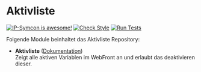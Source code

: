 # Aktivliste

[![IP-Symcon is awesome!](https://img.shields.io/badge/IP--Symcon-5.0-blue.svg)](https://www.symcon.de)
[![Check Style](https://github.com/symcon/Aktivliste/workflows/Check%20Style/badge.svg)](https://github.com/symcon/Aktivliste/actions)
[![Run Tests](https://github.com/symcon/Aktivliste/workflows/Run%20Tests/badge.svg)](https://github.com/symcon/Aktivliste/actions)

Folgende Module beinhaltet das Aktivliste Repository:

- __Aktivliste__ ([Dokumentation](https://www.symcon.de/de/service/dokumentation/modulreferenz/aktivliste))  
	Zeigt alle aktiven Variablen im WebFront an und erlaubt das deaktivieren dieser.
